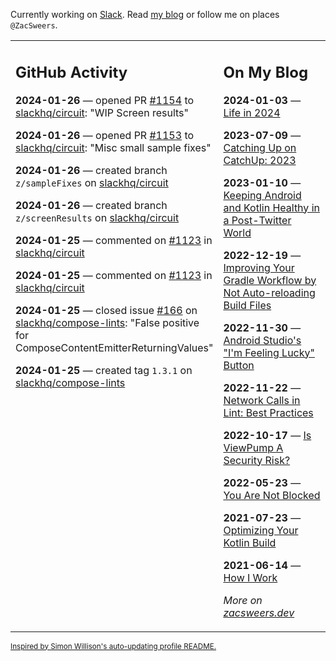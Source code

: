 Currently working on [Slack](https://slack.com/). Read [my blog](https://zacsweers.dev/) or follow me on places `@ZacSweers`.

<table><tr><td valign="top" width="60%">

## GitHub Activity
<!-- githubActivity starts -->
**2024-01-26** — opened PR [#1154](https://github.com/slackhq/circuit/pull/1154) to [slackhq/circuit](https://github.com/slackhq/circuit): "WIP Screen results"

**2024-01-26** — opened PR [#1153](https://github.com/slackhq/circuit/pull/1153) to [slackhq/circuit](https://github.com/slackhq/circuit): "Misc small sample fixes"

**2024-01-26** — created branch `z/sampleFixes` on [slackhq/circuit](https://github.com/slackhq/circuit)

**2024-01-26** — created branch `z/screenResults` on [slackhq/circuit](https://github.com/slackhq/circuit)

**2024-01-25** — commented on [#1123](https://github.com/slackhq/circuit/issues/1123#issuecomment-1911456372) in [slackhq/circuit](https://github.com/slackhq/circuit)

**2024-01-25** — commented on [#1123](https://github.com/slackhq/circuit/issues/1123#issuecomment-1911435859) in [slackhq/circuit](https://github.com/slackhq/circuit)

**2024-01-25** — closed issue [#166](https://github.com/slackhq/compose-lints/issues/166) on [slackhq/compose-lints](https://github.com/slackhq/compose-lints): "False positive for ComposeContentEmitterReturningValues"

**2024-01-25** — created tag `1.3.1` on [slackhq/compose-lints](https://github.com/slackhq/compose-lints)
<!-- githubActivity ends -->
</td><td valign="top" width="40%">

## On My Blog
<!-- blog starts -->
**2024-01-03** — [Life in 2024](https://www.zacsweers.dev/life-in-2024/)

**2023-07-09** — [Catching Up on CatchUp: 2023](https://www.zacsweers.dev/catching-up-on-catchup-2023/)

**2023-01-10** — [Keeping Android and Kotlin Healthy in a Post-Twitter World](https://www.zacsweers.dev/keeping-android-healthy/)

**2022-12-19** — [Improving Your Gradle Workflow by Not Auto-reloading Build Files](https://www.zacsweers.dev/improving-your-workflow-by-not-auto-reloading-build-files/)

**2022-11-30** — [Android Studio's "I'm Feeling Lucky" Button](https://www.zacsweers.dev/android-studios-im-feeling-lucky-button/)

**2022-11-22** — [Network Calls in Lint: Best Practices](https://www.zacsweers.dev/network-calls-in-lint-best-practices/)

**2022-10-17** — [Is ViewPump A Security Risk?](https://www.zacsweers.dev/is-viewpump-a-security-risk/)

**2022-05-23** — [You Are Not Blocked](https://www.zacsweers.dev/you-are-not-blocked/)

**2021-07-23** — [Optimizing Your Kotlin Build](https://www.zacsweers.dev/optimizing-your-kotlin-build/)

**2021-06-14** — [How I Work](https://www.zacsweers.dev/how-i-work/)
<!-- blog ends -->
_More on [zacsweers.dev](https://zacsweers.dev/)_
</td></tr></table>

<sub><a href="https://simonwillison.net/2020/Jul/10/self-updating-profile-readme/">Inspired by Simon Willison's auto-updating profile README.</a></sub>
